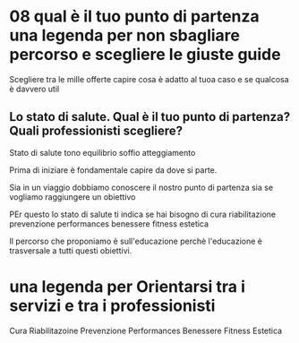 # 08  qual è il tuo punto di partenza una legenda per non sbagliare percorso e scegliere le giuste guide 


Scegliere tra le mille offerte capire cosa è adatto al tuoa caso e se qualcosa è davvero util


## Lo stato di salute. Qual è il tuo punto di partenza? Quali professionisti scegliere?




Stato di salute tono equilibrio soffio atteggiamento 

Prima di iniziare è fondamentale capire da dove si parte.

Sia in un viaggio dobbiamo conoscere il nostro punto di partenza sia se vogliamo raggiungere un obiettivo 

PEr questo lo stato di salute
ti indica 
se hai bisogno di cura riabilitazione prevenzione performances benessere fitness estetica 

Il percorso che proponiamo è sull'educazione perchè l'educazione è trasversale a tutti questi obiettivi.




# una legenda per Orientarsi tra i servizi e tra i professionisti 


Cura 
Riabilitazoine
Prevenzione
Performances
Benessere
Fitness
Estetica


<!--stackedit_data:
eyJoaXN0b3J5IjpbLTE3NzY0ODg2ODMsLTEyMzI1MTkwNjQsMT
I2NjkxMzc0MCwtMTY2ODM1MDQ5OCwtMTY5OTcxNjA1LC0xMjUz
Njk1ODc3LC0xNDQ0NTA3MzE0LC0xODY5Mjg2OTEwLDc2NDI0NT
I2Miw1MzEwODU1OTFdfQ==
-->
